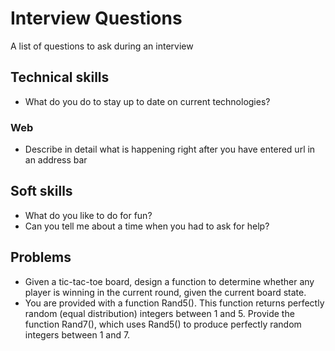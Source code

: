 # Interview Questions
A list of questions to ask during an interview

## Technical skills
- What do you do to stay up to date on current technologies?

### Web
- Describe in detail what is happening right after you have entered url in an address bar


## Soft skills
- What do you like to do for fun?
- Can you tell me about a time when you had to ask for help?


## Problems
- Given a tic-tac-toe board, design a function to determine whether any player is winning in the current round, given the current board state.
- You are provided with a function Rand5(). This function returns perfectly random (equal distribution) integers between 1 and 5. Provide the function Rand7(), which uses Rand5() to produce perfectly random integers between 1 and 7.

